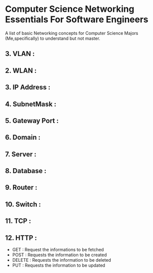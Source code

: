 # Computer Science Networking Essentials For Software Engineers
A list of basic Networking concepts for Computer Science Majors (Me,specifically) to understand but not master.


## 3. VLAN : 
## 2. WLAN : 
## 3. IP Address : 
## 4. SubnetMask : 
## 5. Gateway Port :
## 6. Domain : 
## 7. Server : 
## 8. Database : 
## 9. Router : 
## 10. Switch : 
## 11. TCP : 
## 12. HTTP : 

  * GET : Request the informations to be fetched
  * POST : Requests the information to be created
  * DELETE : Requests the information to be deleted
  * PUT : Requests the information to be updated

